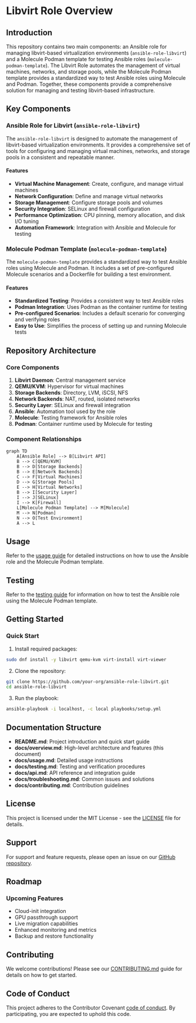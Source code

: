 # Libvirt Role Overview

## Introduction

This repository contains two main components: an Ansible role for managing libvirt-based virtualization environments (`ansible-role-libvirt`) and a Molecule Podman template for testing Ansible roles (`molecule-podman-template`). The Libvirt Role automates the management of virtual machines, networks, and storage pools, while the Molecule Podman template provides a standardized way to test Ansible roles using Molecule and Podman. Together, these components provide a comprehensive solution for managing and testing libvirt-based infrastructure.

## Key Components

### Ansible Role for Libvirt (`ansible-role-libvirt`)

The `ansible-role-libvirt` is designed to automate the management of libvirt-based virtualization environments. It provides a comprehensive set of tools for configuring and managing virtual machines, networks, and storage pools in a consistent and repeatable manner.

#### Features

-   **Virtual Machine Management**: Create, configure, and manage virtual machines
-   **Network Configuration**: Define and manage virtual networks
-   **Storage Management**: Configure storage pools and volumes
-   **Security Integration**: SELinux and firewall configuration
-   **Performance Optimization**: CPU pinning, memory allocation, and disk I/O tuning
-   **Automation Framework**: Integration with Ansible and Molecule for testing

### Molecule Podman Template (`molecule-podman-template`)

The `molecule-podman-template` provides a standardized way to test Ansible roles using Molecule and Podman. It includes a set of pre-configured Molecule scenarios and a Dockerfile for building a test environment.

#### Features

-   **Standardized Testing**: Provides a consistent way to test Ansible roles
-   **Podman Integration**: Uses Podman as the container runtime for testing
-   **Pre-configured Scenarios**: Includes a default scenario for converging and verifying roles
-   **Easy to Use**: Simplifies the process of setting up and running Molecule tests

## Repository Architecture

### Core Components

1. **Libvirt Daemon**: Central management service
2. **QEMU/KVM**: Hypervisor for virtual machines
3. **Storage Backends**: Directory, LVM, iSCSI, NFS
4. **Network Backends**: NAT, routed, isolated networks
5. **Security Layer**: SELinux and firewall integration
6. **Ansible**: Automation tool used by the role
7. **Molecule**: Testing framework for Ansible roles
8. **Podman**: Container runtime used by Molecule for testing

### Component Relationships

```mermaid
graph TD
    A[Ansible Role] --> B[Libvirt API]
    B --> C[QEMU/KVM]
    B --> D[Storage Backends]
    B --> E[Network Backends]
    C --> F[Virtual Machines]
    D --> G[Storage Pools]
    E --> H[Virtual Networks]
    B --> I[Security Layer]
    I --> J[SELinux]
    I --> K[Firewall]
    L[Molecule Podman Template] --> M[Molecule]
    M --> N[Podman]
    N --> O[Test Environment]
    A --> L

```

## Usage

Refer to the [usage guide](usage.md) for detailed instructions on how to use the Ansible role and the Molecule Podman template.

## Testing

Refer to the [testing guide](testing.md) for information on how to test the Ansible role using the Molecule Podman template.

## Getting Started

### Quick Start

1. Install required packages:
```bash
sudo dnf install -y libvirt qemu-kvm virt-install virt-viewer
```

2. Clone the repository:
```bash
git clone https://github.com/your-org/ansible-role-libvirt.git
cd ansible-role-libvirt
```

3. Run the playbook:
```bash
ansible-playbook -i localhost, -c local playbooks/setup.yml
```

## Documentation Structure

- **README.md**: Project introduction and quick start guide
- **docs/overview.md**: High-level architecture and features (this document)
- **docs/usage.md**: Detailed usage instructions
- **docs/testing.md**: Testing and verification procedures
- **docs/api.md**: API reference and integration guide
- **docs/troubleshooting.md**: Common issues and solutions
- **docs/contributing.md**: Contribution guidelines

## License

This project is licensed under the MIT License - see the [LICENSE](LICENSE) file for details.

## Support

For support and feature requests, please open an issue on our [GitHub repository](https://github.com/your-org/ansible-role-libvirt/issues).

## Roadmap

### Upcoming Features
- Cloud-init integration
- GPU passthrough support
- Live migration capabilities
- Enhanced monitoring and metrics
- Backup and restore functionality

## Contributing

We welcome contributions! Please see our [CONTRIBUTING.md](docs/contributing.md) guide for details on how to get started.

## Code of Conduct

This project adheres to the Contributor Covenant [code of conduct](CODE_OF_CONDUCT.md). By participating, you are expected to uphold this code.
